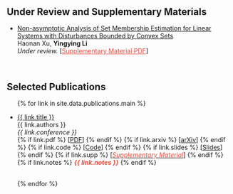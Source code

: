 <h1 id="publications"></h1>

<h2 style="margin: 60px 0px -15px;">Under Review and Supplementary Materials</h2>

<br>
<ul>


 <li>
<a href="https://yingying.li/files/SMEconvex.pdf">Non-asymptotic Analysis of Set Membership Estimation for Linear Systems with Disturbances Bounded by Convex Sets </a></a>
  <br>
   Haonan Xu, <strong>Yingying Li</strong>
  <br>
   <em>Under review.</em> 
   [<a href="https://yingying.li/files/SMEconvex.pdf" style="color:#e74d3c">Supplementary Material PDF</a>]  
</li>
</ul>

<h2 style="margin: 60px 0px -15px;">Selected Publications</h2>

<br>
<ul>

{% for link in site.data.publications.main %}

 <li>
<a href="{{ link.pdf }}">{{ link.title }}</a>
  <br>
   {{ link.authors }}
  <br>
   <em>{{ link.conference }}</em> 
   <br>
   {% if link.pdf %} 
   [<a href="{{ link.pdf }}">PDF</a>]  
   {% endif %}
   {% if link.arxiv %} 
   [<a href="{{ link.arxiv }}">arXiv</a>]  
   {% endif %}
   {% if link.code %} 
   [<a href="{{ link.code }}">Code</a>]  
   {% endif %}
   {% if link.slides %} 
   [<a href="{{ link.code }}">Slides</a>]  
   {% endif %}
   {% if link.supp %} 
   [<a href="{{ link.supp }}"><i style="color:#e74d3c">Supplementary Material</i></a>]  
   {% endif %}
   {% if link.notes %} 
      <strong> <i style="color:#e74d3c">{{ link.notes }}</i></strong>
   {% endif %}
</li>
<br>

{% endfor %}

</ul>
